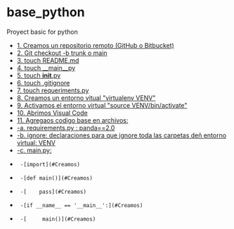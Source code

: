 # base_python
Proyect basic for python

- [1. Creamos un repositorio remoto (GitHub o Bitbucket)](#Creamos)
- [2. Git checkout -b trunk o main](#Creamos)
- [3. touch README.md](#Creamos)
- [4. touch __main__py](#Creamos)
- [5. touch __init__.py](#Creamos)
- [6. touch .gitignore](#Creamos)
- [7. touch requeriments.py](#Creamos)
- [8. Creamos un entorno vitual "virtualenv VENV"](#Creamos)
- [9. Activamos el entorno virtual "source VENV/bin/activate"](#Creamos)
- [10. Abrimos Visual Code](#Creamos)
- [11. Agregaos codigo base en archivos:](#Creamos)
- [   -a. requirements.py : panda==2.0](#Creamos)
- [   -b. ignore: declaraciones para que ignore toda las carpetas deñ entorno virtual: VENV](#Creamos)
- [   -c. main.py:](#Creamos)
-      -[import](#Creamos)
-      -[def main()](#Creamos)
-      -[    pass](#Creamos)
-      -[if __name__ == '__main__':](#Creamos)
-      -[     main()](#Creamos) 
